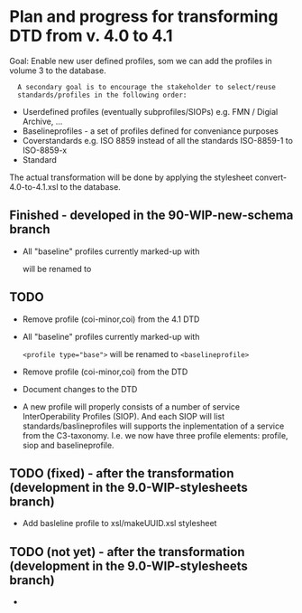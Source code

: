 # Plan and progress for transforming DTD from v. 4.0 to 4.1

Goal: Enable new user defined profiles, som we can add the profiles in
      volume 3 to the database.

      A secondary goal is to encourage the stakeholder to select/reuse
      standards/profiles in the following order:

* Userdefined profiles (eventually subprofiles/SIOPs) e.g. FMN /
  Digial Archive, ...
* Baselineprofiles - a set of profiles defined for conveniance purposes
* Coverstandards e.g. ISO 8859 instead of all the standards
  ISO-8859-1 to ISO-8859-x 
* Standard


The actual transformation will be done by applying the stylesheet
convert-4.0-to-4.1.xsl to the database.

## Finished - developed in the **90-WIP-new-schema** branch

* All "baseline" profiles currently marked-up with

  <profile type="base" > will be renamed to   <baselineprofile> 

## TODO


* Remove profile (coi-minor,coi) from the 4.1 DTD 
* All "baseline" profiles currently marked-up with

  `<profile type="base">` will be renamed to   `<baselineprofile>` 

* Remove profile (coi-minor,coi) from the DTD 
* Document changes to the DTD

* A new profile will properly consists of a number of service
  InterOperability Profiles (SIOP). And each SIOP will list
  standards/baslineprofiles will supports the inplementation of a
  service from the C3-taxonomy. I.e. we now have three profile
  elements: profile, siop and baselineprofile.


## TODO (fixed) - after the transformation (development in the **9.0-WIP-stylesheets** branch)

* Add basleline profile to xsl/makeUUID.xsl stylesheet 


## TODO (not yet) - after the transformation (development in the **9.0-WIP-stylesheets** branch)

*




